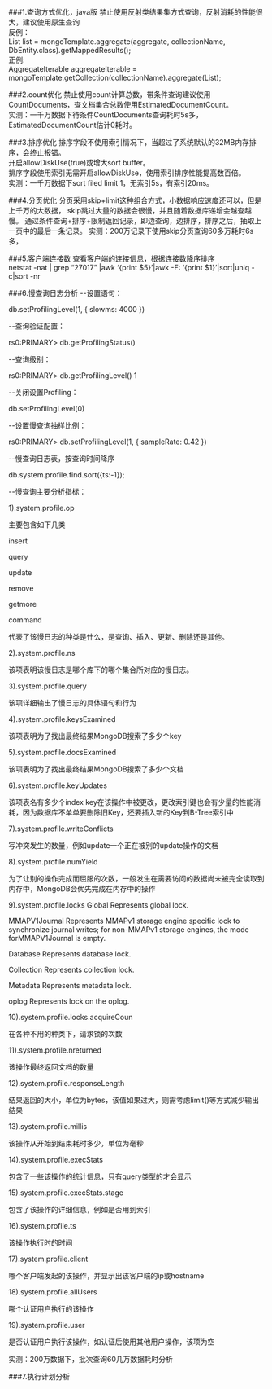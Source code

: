 ###1.查询方式优化，java版
禁止使用反射类结果集方式查询，反射消耗的性能很大，建议使用原生查询    
反例：  
List<DbEntity> list = mongoTemplate.aggregate(aggregate, collectionName, DbEntity.class).getMappedResults();  
正例:  
AggregateIterable<Document> aggregateIterable = mongoTemplate.getCollection(collectionName).aggregate(List<Bson>);  

###2.count优化
禁止使用count计算总数，带条件查询建议使用CountDocuments，查文档集合总数使用EstimatedDocumentCount。  
实测：一千万数据下待条件CountDocuments查询耗时5s多，EstimatedDocumentCount估计0耗时。  

###3.排序优化
排序字段不使用索引情况下，当超过了系统默认的32MB内存排序，会终止报错。   
开启allowDiskUse(true)或增大sort buffer。  
排序字段使用索引无需开启allowDiskUse，使用索引排序性能提高数百倍。  
实测：一千万数据下sort filed limit 1，无索引5s，有索引20ms。  

###4.分页优化
分页采用skip+limit这种组合方式，小数据响应速度还可以，但是上千万的大数据，
skip跳过大量的数据会很慢，并且随着数据库递增会越查越慢。
通过条件查询+排序+限制返回记录，即边查询，边排序，排序之后，抽取上一页中的最后一条记录。
实测：200万记录下使用skip分页查询60多万耗时6s多，

###5.客户端连接数
查看客户端的连接信息，根据连接数降序排序  
netstat -nat | grep “27017” |awk ‘{print $5}’|awk -F: ‘{print $1}’|sort|uniq -c|sort -nr  

###6.慢查询日志分析
--设置语句：

db.setProfilingLevel(1, { slowms: 4000 })

--查询验证配置：

rs0:PRIMARY> db.getProfilingStatus()

--查询级别：

rs0:PRIMARY> db.getProfilingLevel()
1

--关闭设置Profiling：  

db.setProfilingLevel(0)

--设置慢查询抽样比例：  

rs0:PRIMARY> db.setProfilingLevel(1, { sampleRate: 0.42 })

--慢查询日志表，按查询时间降序  

db.system.profile.find.sort({ts:-1});

--慢查询主要分析指标：

1).system.profile.op

主要包含如下几类

insert

query

update

remove

getmore

command

代表了该慢日志的种类是什么，是查询、插入、更新、删除还是其他。

2).system.profile.ns

该项表明该慢日志是哪个库下的哪个集合所对应的慢日志。

3).system.profile.query

该项详细输出了慢日志的具体语句和行为

4).system.profile.keysExamined

该项表明为了找出最终结果MongoDB搜索了多少个key

5).system.profile.docsExamined

该项表明为了找出最终结果MongoDB搜索了多少个文档

6).system.profile.keyUpdates

该项表名有多少个index key在该操作中被更改，更改索引键也会有少量的性能消耗，因为数据库不单单要删除旧Key，还要插入新的Key到B-Tree索引中

7).system.profile.writeConflicts

写冲突发生的数量，例如update一个正在被别的update操作的文档

8).system.profile.numYield

为了让别的操作完成而屈服的次数，一般发生在需要访问的数据尚未被完全读取到内存中，MongoDB会优先完成在内存中的操作

9).system.profile.locks
Global
Represents global lock.

MMAPV1Journal
Represents MMAPv1 storage engine specific lock to synchronize journal writes; for non-MMAPv1 storage engines, the mode forMMAPV1Journal is empty.

Database
Represents database lock.

Collection
Represents collection lock.

Metadata
Represents metadata lock.

oplog
Represents lock on the oplog.

10).system.profile.locks.acquireCoun

在各种不用的种类下，请求锁的次数

11).system.profile.nreturned

该操作最终返回文档的数量

12).system.profile.responseLength

结果返回的大小，单位为bytes，该值如果过大，则需考虑limit()等方式减少输出结果

13).system.profile.millis

该操作从开始到结束耗时多少，单位为毫秒

14).system.profile.execStats

包含了一些该操作的统计信息，只有query类型的才会显示

15).system.profile.execStats.stage

包含了该操作的详细信息，例如是否用到索引

16).system.profile.ts

该操作执行时的时间

17).system.profile.client

哪个客户端发起的该操作，并显示出该客户端的ip或hostname

18).system.profile.allUsers

哪个认证用户执行的该操作

19).system.profile.user

是否认证用户执行该操作，如认证后使用其他用户操作，该项为空

实测：200万数据下，批次查询60几万数据耗时分析


###7.执行计划分析
